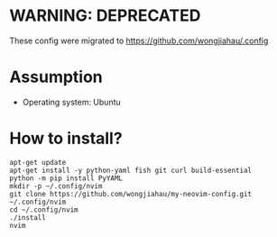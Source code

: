 # **WARNING: DEPRECATED**
These config were migrated to https://github.com/wongjiahau/.config

# Assumption
- Operating system: Ubuntu

# How to install?
```
apt-get update
apt-get install -y python-yaml fish git curl build-essential
python -m pip install PyYAML
mkdir -p ~/.config/nvim
git clone https://github.com/wongjiahau/my-neovim-config.git ~/.config/nvim
cd ~/.config/nvim
./install
nvim
```
